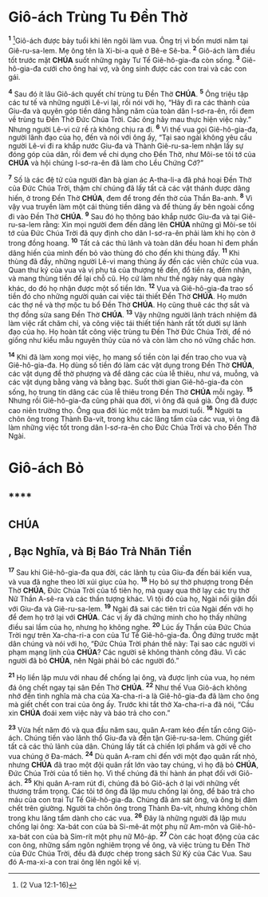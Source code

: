 # Giô-ách Trùng Tu Đền Thờ
<sup><b>1</b></sup> [^1*]Giô-ách được bảy tuổi khi lên ngôi làm vua. Ông trị vì bốn mươi năm tại Giê-ru-sa-lem. Mẹ ông tên là Xi-bi-a quê ở Bê-e Sê-ba. <sup><b>2</b></sup> Giô-ách làm điều tốt trước mặt **CHÚA** suốt những ngày Tư Tế Giê-hô-gia-đa còn sống. <sup><b>3</b></sup> Giê-hô-gia-đa cưới cho ông hai vợ, và ông sinh được các con trai và các con gái.

<sup><b>4</b></sup> Sau đó ít lâu Giô-ách quyết chí trùng tu Đền Thờ **CHÚA**. <sup><b>5</b></sup> Ông triệu tập các tư tế và những người Lê-vi lại, rồi nói với họ, “Hãy đi ra các thành của Giu-đa và quyên góp tiền dâng hằng năm của toàn dân I-sơ-ra-ên, rồi đem về trùng tu Đền Thờ Đức Chúa Trời. Các ông hãy mau thực hiện việc này.” Nhưng người Lê-vi cứ rề rà không chịu ra đi. <sup><b>6</b></sup> Vì thế vua gọi Giê-hô-gia-đa, người lãnh đạo của họ, đến và nói với ông ấy, “Tại sao ngài không yêu cầu người Lê-vi đi ra khắp nước Giu-đa và Thành Giê-ru-sa-lem nhận lấy sự đóng góp của dân, rồi đem về chi dụng cho Đền Thờ, như Môi-se tôi tớ của **CHÚA** và hội chúng I-sơ-ra-ên đã làm cho Lều Chứng Cớ?”

<sup><b>7</b></sup> Số là các đệ tử của người đàn bà gian ác A-tha-li-a đã phá hoại Đền Thờ của Đức Chúa Trời, thậm chí chúng đã lấy tất cả các vật thánh được dâng hiến, ở trong Đền Thờ **CHÚA**, đem để trong đền thờ của Thần Ba-anh. <sup><b>8</b></sup> Vì vậy vua truyền làm một cái thùng tiền dâng và để thùng ấy bên ngoài cổng đi vào Đền Thờ **CHÚA**. <sup><b>9</b></sup> Sau đó họ thông báo khắp nước Giu-đa và tại Giê-ru-sa-lem rằng: Xin mọi người đem đến dâng lên **CHÚA** những gì Môi-se tôi tớ của Đức Chúa Trời đã quy định cho dân I-sơ-ra-ên phải làm khi họ còn ở trong đồng hoang. <sup><b>10</b></sup> Tất cả các thủ lãnh và toàn dân đều hoan hỉ đem phần dâng hiến của mình đến bỏ vào thùng đó cho đến khi thùng đầy. <sup><b>11</b></sup> Khi thùng đã đầy, những người Lê-vi mang thùng ấy đến các viên chức của vua. Quan thư ký của vua và vị phụ tá của thượng tế đến, đổ tiền ra, đếm nhận, và mang thùng tiền để lại chỗ cũ. Họ cứ làm như thế ngày này qua ngày khác, do đó họ nhận được một số tiền lớn. <sup><b>12</b></sup> Vua và Giê-hô-gia-đa trao số tiền đó cho những người quản cai việc tái thiết Đền Thờ **CHÚA**. Họ mướn các thợ nề và thợ mộc tu bổ Đền Thờ **CHÚA**. Họ cũng thuê các thợ sắt và thợ đồng sửa sang Đền Thờ **CHÚA**. <sup><b>13</b></sup> Vậy những người lãnh trách nhiệm đã làm việc rất chăm chỉ, và công việc tái thiết tiến hành rất tốt dưới sự lãnh đạo của họ. Họ hoàn tất công việc trùng tu Đền Thờ Đức Chúa Trời, để nó giống như kiểu mẫu nguyên thủy của nó và còn làm cho nó vững chắc hơn.

<sup><b>14</b></sup> Khi đã làm xong mọi việc, họ mang số tiền còn lại đến trao cho vua và Giê-hô-gia-đa. Họ dùng số tiền đó làm các vật dụng trong Đền Thờ **CHÚA**, các vật dụng để thờ phượng và để dâng các của lễ thiêu, như vá, muỗng, và các vật dụng bằng vàng và bằng bạc. Suốt thời gian Giê-hô-gia-đa còn sống, họ trung tín dâng các của lễ thiêu trong Đền Thờ **CHÚA** mỗi ngày. <sup><b>15</b></sup> Nhưng rồi Giê-hô-gia-đa cũng phải qua đời, vì ông đã quá già. Ông đã được cao niên trường thọ. Ông qua đời lúc một trăm ba mươi tuổi. <sup><b>16</b></sup> Người ta chôn ông trong Thành Đa-vít, trong khu các lăng tẩm của các vua, vì ông đã làm những việc tốt trong dân I-sơ-ra-ên cho Đức Chúa Trời và cho Đền Thờ Ngài.


# Giô-ách Bỏ

## ****

## CHÚA

## , Bạc Nghĩa, và Bị Báo Trả Nhãn Tiền
<sup><b>17</b></sup> Sau khi Giê-hô-gia-đa qua đời, các lãnh tụ của Giu-đa đến bái kiến vua, và vua đã nghe theo lời xúi giục của họ. <sup><b>18</b></sup> Họ bỏ sự thờ phượng trong Đền Thờ **CHÚA**, Đức Chúa Trời của tổ tiên họ, mà quay qua thờ lạy các trụ thờ Nữ Thần A-sê-ra và các thần tượng khác. Vì tội đó của họ, Ngài nổi giận đối với Giu-đa và Giê-ru-sa-lem. <sup><b>19</b></sup> Ngài đã sai các tiên tri của Ngài đến với họ để đem họ trở lại với **CHÚA**. Các vị ấy đã chứng minh cho họ thấy những điều sai lầm của họ, nhưng họ không nghe. <sup><b>20</b></sup> Lúc ấy Thần của Đức Chúa Trời ngự trên Xa-cha-ri-a con của Tư Tế Giê-hô-gia-đa. Ông đứng trước mặt dân chúng và nói với họ, “Đức Chúa Trời phán thế này: Tại sao các người vi phạm mạng lịnh của **CHÚA**? Các người sẽ không thành công đâu. Vì các người đã bỏ **CHÚA**, nên Ngài phải bỏ các người đó.”

<sup><b>21</b></sup> Họ liền lập mưu với nhau để chống lại ông, và được lịnh của vua, họ ném đá ông chết ngay tại sân Đền Thờ **CHÚA**. <sup><b>22</b></sup> Như thế Vua Giô-ách không nhớ đến tình nghĩa mà cha của Xa-cha-ri-a là Giê-hô-gia-đa đã làm cho ông mà giết chết con trai của ông ấy. Trước khi tắt thở Xa-cha-ri-a đã nói, “Cầu xin **CHÚA** đoái xem việc này và báo trả cho con.”

<sup><b>23</b></sup> Vừa hết năm đó và qua đầu năm sau, quân A-ram kéo đến tấn công Giô-ách. Chúng tiến vào lãnh thổ Giu-đa và đến tận Giê-ru-sa-lem. Chúng giết tất cả các thủ lãnh của dân. Chúng lấy tất cả chiến lợi phẩm và gởi về cho vua chúng ở Đa-mách. <sup><b>24</b></sup> Dù quân A-ram chỉ đến với một đạo quân rất nhỏ, nhưng **CHÚA** đã trao một đội quân rất lớn vào tay chúng, vì họ đã bỏ **CHÚA**, Đức Chúa Trời của tổ tiên họ. Vì thế chúng đã thi hành án phạt đối với Giô-ách. <sup><b>25</b></sup> Khi quân A-ram rút đi, chúng đã bỏ Giô-ách ở lại với những vết thương trầm trọng. Các tôi tớ ông đã lập mưu chống lại ông, để báo trả cho máu của con trai Tư Tế Giê-hô-gia-đa. Chúng đã ám sát ông, và ông bị đâm chết trên giường. Người ta chôn ông trong Thành Đa-vít, nhưng không chôn trong khu lăng tẩm dành cho các vua. <sup><b>26</b></sup> Đây là những người đã lập mưu chống lại ông: Xa-bát con của bà Si-mê-át một phụ nữ Am-môn và Giê-hô-xa-bát con của bà Sim-rít một phụ nữ Mô-áp. <sup><b>27</b></sup> Còn các hoạt động của các con ông, những sấm ngôn nghiêm trọng về ông, và việc trùng tu Đền Thờ của Đức Chúa Trời, đều đã được chép trong sách Sử Ký của Các Vua. Sau đó A-ma-xi-a con trai ông lên ngôi kế vị.

[^1*]: (2 Vua 12:1-16)